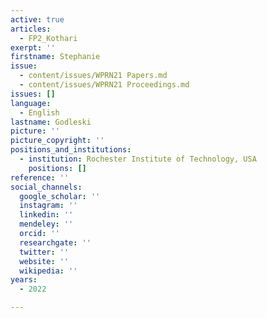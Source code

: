 ```yaml
---
active: true
articles:
  - FP2_Kothari
exerpt: ''
firstname: Stephanie
issue:
  - content/issues/WPRN21 Papers.md
  - content/issues/WPRN21 Proceedings.md
issues: []
language:
  - English
lastname: Godleski
picture: ''
picture_copyright: ''
positions_and_institutions:
  - institution: Rochester Institute of Technology, USA
    positions: []
reference: ''
social_channels:
  google_scholar: ''
  instagram: ''
  linkedin: ''
  mendeley: ''
  orcid: ''
  researchgate: ''
  twitter: ''
  website: ''
  wikipedia: ''
years:
  - 2022

---
```

